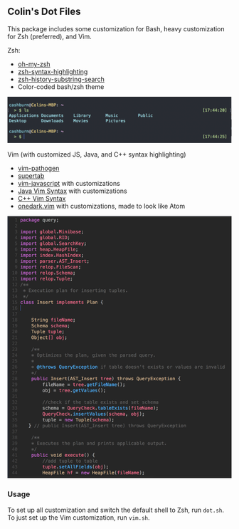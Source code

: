 ## Colin's Dot Files

This package includes some customization for Bash, heavy customization for Zsh (preferred), and Vim.

Zsh:
- [oh-my-zsh](https://github.com/robbyrussell/oh-my-zsh)
- [zsh-syntax-highlighting](https://github.com/zsh-users/zsh-syntax-highlighting)
- [zsh-history-substring-search](https://github.com/zsh-users/zsh-history-substring-search)
- Color-coded bash/zsh theme

![Zsh theme Preview](https://raw.githubusercontent.com/cashburn/.dot/master/screenshots/zsh-theme.png)

Vim (with customized JS, Java, and C++ syntax highlighting)
- [vim-pathogen](https://github.com/tpope/vim-pathogen)
- [supertab](https://github.com/ervandew/supertab)
- [vim-javascript](https://github.com/pangloss/vim-javascript) with customizations
- [Java Vim Syntax](http://www.fleiner.com/vim/syntax/java.vim) with customizations
- [C++ Vim Syntax](http://www.haeggblad.com)
- [onedark.vim](https://github.com/joshdick/onedark.vim) with customizations, made to look like Atom

![OneDark Customized Preview](https://raw.githubusercontent.com/cashburn/.dot/master/screenshots/onedark-java.png)

### Usage
To set up all customization and switch the default shell to Zsh, run `dot.sh`. To just set up the Vim customization, run `vim.sh`.



